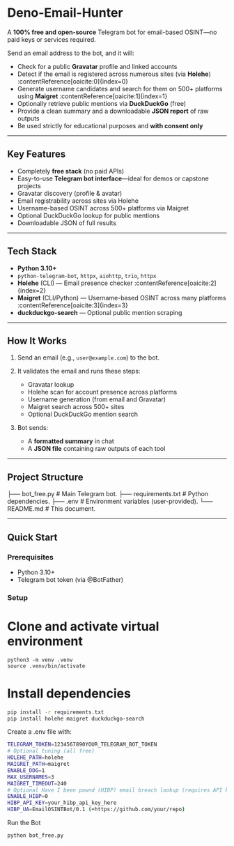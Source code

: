 # Deno-Email-Hunter

A **100% free and open-source** Telegram bot for email-based OSINT—no paid keys or services required.

Send an email address to the bot, and it will:

-  Check for a public **Gravatar** profile and linked accounts  
-  Detect if the email is registered across numerous sites (via **Holehe**) :contentReference[oaicite:0]{index=0}  
-  Generate username candidates and search for them on 500+ platforms using **Maigret** :contentReference[oaicite:1]{index=1}  
-  Optionally retrieve public mentions via **DuckDuckGo** (free)  
-  Provide a clean summary and a downloadable **JSON report** of raw outputs  
-  Be used strictly for educational purposes and **with consent only**

---

##  Key Features

- Completely **free stack** (no paid APIs)  
- Easy-to-use **Telegram bot interface**—ideal for demos or capstone projects  
- Gravatar discovery (profile & avatar)  
- Email registrability across sites via Holehe  
- Username-based OSINT across 500+ platforms via Maigret  
- Optional DuckDuckGo lookup for public mentions  
- Downloadable JSON of full results

---

##  Tech Stack

- **Python 3.10+**  
- `python-telegram-bot`, `httpx`, `aiohttp`, `trio`, `httpx`  
- **Holehe** (CLI) — Email presence checker :contentReference[oaicite:2]{index=2}  
- **Maigret** (CLI/Python) — Username-based OSINT across many platforms :contentReference[oaicite:3]{index=3}  
- **duckduckgo-search** — Optional public mention scraping

---

##  How It Works

1. Send an email (e.g., `user@example.com`) to the bot.  
2. It validates the email and runs these steps:

   - Gravatar lookup  
   - Holehe scan for account presence across platforms  
   - Username generation (from email and Gravatar)  
   - Maigret search across 500+ sites  
   - Optional DuckDuckGo mention search  

3. Bot sends:

   - A **formatted summary** in chat  
   - A **JSON file** containing raw outputs of each tool

---

##  Project Structure

├── bot_free.py # Main Telegram bot.
├── requirements.txt # Python dependencies.
├── .env # Environment variables (user-provided).
└── README.md # This document.


---

##  Quick Start

### Prerequisites

- Python 3.10+  
- Telegram bot token (via @BotFather)

### Setup

# Clone and activate virtual environment
```
python3 -m venv .venv
source .venv/bin/activate
```

# Install dependencies
```bash
pip install -r requirements.txt
pip install holehe maigret duckduckgo-search
```
Create a .env file with:
```bash 
TELEGRAM_TOKEN=1234567890YOUR_TELEGRAM_BOT_TOKEN
# Optional tuning (all free)
HOLEHE_PATH=holehe
MAIGRET_PATH=maigret
ENABLE_DDG=1
MAX_USERNAMES=3
MAIGRET_TIMEOUT=240
# Optional Have I been pownd (HIBP) email breach lookup (requires API key)
ENABLE_HIBP=0
HIBP_API_KEY=your_hibp_api_key_here
HIBP_UA=EmailOSINTBot/0.1 (+https://github.com/your/repo)
```
Run the Bot
```bash
python bot_free.py
```

